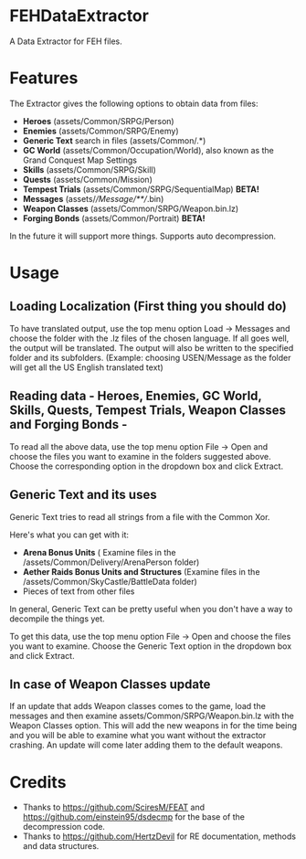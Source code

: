 # FEHDataExtractor

A Data Extractor for FEH files.

Features
=====

The Extractor gives the following options to obtain data from files:

* __Heroes__ (assets/Common/SRPG/Person)
* __Enemies__ (assets/Common/SRPG/Enemy)
* __Generic Text__ search in files (assets/Common/.*)
* __GC World__ (assets/Common/Occupation/World), also known as the Grand Conquest Map Settings
* __Skills__ (assets/Common/SRPG/Skill)
* __Quests__ (assets/Common/Mission)
* __Tempest Trials__ (assets/Common/SRPG/SequentialMap) __BETA!__
* __Messages__ (assets/*/Message/**/*.bin)
* __Weapon Classes__ (assets/Common/SRPG/Weapon.bin.lz)
* __Forging Bonds__ (assets/Common/Portrait) __BETA!__


In the future it will support more things. Supports auto decompression.

Usage
=====

## Loading Localization (First thing you should do)

To have translated output, use the top menu option Load -> Messages and choose the folder with the .lz files of the chosen language. If all goes well, the output will be translated. The output will also be written to the specified folder and its subfolders. (Example: choosing USEN/Message as the folder will get all the US English translated text)

## Reading data - Heroes, Enemies, GC World, Skills, Quests, Tempest Trials, Weapon Classes and Forging Bonds -

To read all the above data, use the top menu option File -> Open and choose the files you want to examine in the folders suggested above. Choose the corresponding option in the dropdown box and click Extract. 

## Generic Text and its uses

Generic Text tries to read all strings from a file with the Common Xor.

Here's what you can get with it:

* __Arena Bonus Units__ ( Examine files in the /assets/Common/Delivery/ArenaPerson folder)
* __Aether Raids Bonus Units and Structures__  (Examine files in the /assets/Common/SkyCastle/BattleData folder)
* Pieces of text from other files

In general, Generic Text can be pretty useful when you don't have a way to decompile the things yet.

To get this data, use the top menu option File -> Open and choose the files you want to examine. Choose the Generic Text option in the dropdown box and click Extract.

## In case of Weapon Classes update

If an update that adds Weapon classes comes to the game, load the messages and then examine assets/Common/SRPG/Weapon.bin.lz with the Weapon Classes option. This will add the new weapons in for the time being and you will be able to examine what you want without the extractor crashing. An update will come later adding them to the default weapons.

Credits
=====

* Thanks to https://github.com/SciresM/FEAT and https://github.com/einstein95/dsdecmp for the base of the decompression code.
* Thanks to https://github.com/HertzDevil for RE documentation, methods and data structures.
